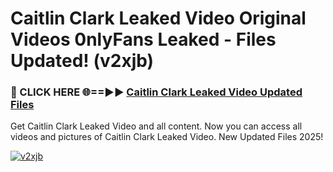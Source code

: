 # Caitlin Clark Leaked Video Original Videos 0nlyFans Leaked - Files Updated! (v2xjb)

<h3>🔴 CLICK HERE 🌐==►► <a href="https://tinyurl.com/2wckxsce" rel="nofollow">Caitlin Clark Leaked Video Updated Files</a></h3>

Get Caitlin Clark Leaked Video and all content. Now you can access all videos and pictures of Caitlin Clark Leaked Video. New Updated Files 2025!

[![v2xjb](https://i.imgur.com/AFduVYN.gif)](https://tinyurl.com/2wckxsce)
